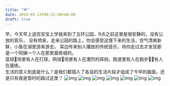 ```yaml
---
title: "早"
date: 2019-05-13T09:31:40+08:00
draft: true
---
```


早，今天早上送完宝宝上学就来到了五环公园，9点之前这里是很安静的，没有公放的音乐，
没有喷泉，走来公园的路上，你会感受这慢下来的生活，空气清爽新鲜，小鱼在湖里游来游去，
耳边传来别人播放的传统音乐，待你走过去才发现那是一个阿姨一个人在那里晨练唱的。<br>
篮球🏀场里有人在打球，网球🎾场里有人在激烈的挥拍，跑道里有人在跑步🏃🏃有人在晨练。<br>
生活的意义到底是什么？是我们都插入了各自的生活片段才组成了今早的画面，还是只有我是暂时的路过这里？
![](/morning513/1.JPG "img")
![](/morning513/2.JPG "img")
![](/morning513/3.JPG "img")
![](/morning513/3.PNG "img")
![](/morning513/4.JPG "img")
![](/morning513/5.JPG "img")
![](/morning513/6.JPG "img")
